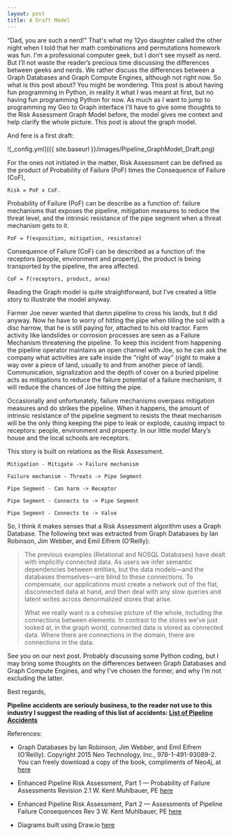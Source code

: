 ```yaml
---
layout: post
title: A Draft Model
---
```


“Dad, you are such a nerd!” That's what my 12yo daughter called the other night when I told that her math combinations and permutations homework was fun.  I'm a professional computer geek, but I don't see myself as nerd. But I’ll not waste the reader’s precious time discussing the differences between geeks and nerds. We rather discuss the differences between a Graph Databases and Graph Compute Engines, although not right now.
So what is this post about? You might be wondering. This post is about having fun programming in Python, in reality it what I was meant at first, but no having fun programming Python for now. As much as I want to jump to programming my Geo to Graph interface I'll have to give some thoughts to the Risk Assessment Graph Model before, the model gives me context and help clarify the whole picture. This post is about the graph model.

And fere is a first draft:

![_config.yml]({{ site.baseurl }}/images/Pipeline_GraphModel_Draft.png)

For the ones not initiated in the matter, Risk Assessment can be defined as the product of Probability of Failure (PoF) times the Consequence of Failure (CoF), 

```
Risk = PoF x CoF.
```

Probability of Failure (PoF) can be describe as a function of: failure mechanisms that exposes the pipeline, mitigation measures to reduce the threat level, and the intrinsic resistance of the pipe segment when a threat mechanism gets to it.

```
PoF = f(exposition, mitigation, resistance)
```

Consequence of Failure (CoF) can be described as a function of: the receptors (people, environment and property), the product is being transported by the pipeline, the area affected.  
```
CoF = f(receptors, product, area)
```

Reading the Graph model is quite straightforward, but I’ve created a little story to illustrate the model anyway.

Farmer Joe never wanted that damn pipeline to cross his lands, but it did anyway.  Now he have to worry of hitting the pipe when tilling the soil with a disc harrow, that he is still paying for, attached to his old tractor.  Farm activity like landslides or corrosion processes are seen as a Failure Mechanism threatening the pipeline. To keep this incident from happening the pipeline operator maintains an open channel with Joe, so he can ask the company what activities are safe inside the "right of way" (right to make a way over a piece of land, usually to and from another piece of land).  Communication, signalization and the depth of cover on a buried pipeline acts as mitigations to reduce the failure potential of a failure mechanism, it will reduce the chances of Joe hitting the pipe.  

Occasionally and unfortunately, failure mechanisms overpass mitigation measures and do strikes the pipeline.  When it happens, the amount of intrinsic resistance of the pipeline segment to resists the theat mechanism will be the only thing keeping the pipe to leak or explode, causing impact to receptors: people, environment and property. In our little model Mary’s house and the local schools are receptors.  

This story is built on relations as the Risk Assessment. 

```
Mitigation - Mitigate -> Failure mechanism

Failure mechanism - Threats -> Pipe Segment

Pipe Segment - Can harm -> Receptor

Pipe Segment - Connects to -> Pipe Segment

Pipe Segment - Connects to -> Valve
```

So, I think it makes senses that a Risk Assessment algorithm uses a Graph Database. The following text was extracted from Graph Databases by Ian Robinson, Jim Webber, and Emil Eifrem (O’Reilly):

>The previous examples (Relational and NOSQL Databases) have dealt with implicitly connected data. As users we infer semantic dependencies between entities, but the data models—and the databases themselves—are blind to these connections. To compensate, our applications must
create a network out of the flat, disconnected data at hand, and then deal with any slow queries and latent writes across denormalized stores that arise.
>
>What we really want is a cohesive picture of the whole, including the connections between elements. In contrast to the stores we’ve just looked at, in the graph world, connected data is stored as connected data. Where there are connections in the domain, there are connections in the data.

See you on our next post.  Probably discussing some Python coding, but I may bring some thoughts on the differences between Graph Databases and Graph Compute Engines, and why I’ve chosen the former, and why I’m not excluding the latter.

Best regards,

**Pipeline accidents are seriouly business, to the reader not use to this industry I suggest the reading of this list of accidents:  [List of Pipeline Accidents](https://en.wikipedia.org/wiki/List_of_pipeline_accidents)**

References:

* Graph Databases by Ian Robinson, Jim Webber, and Emil Eifrem (O’Reilly). Copyright 2015 Neo Technology, Inc., 978-1-491-93089-2.  You can freely download a copy of the book, compliments of Neo4j, at [here](https://neo4j.com/graph-databases-book/)

* Enhanced Pipeline Risk Assessment, Part 1 — Probability of Failure Assessments Revision 2.1 W. Kent Muhlbauer, PE [here](http://pipelinerisk.net/)

* Enhanced Pipeline Risk Assessment, Part 2 — Assessments of Pipeline Failure Consequences Rev 3 W. Kent Muhlbauer, PE [here](http://pipelinerisk.net/)

* Diagrams built using Draw.io [here](https://www.draw.io/)
